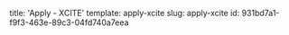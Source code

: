 title: 'Apply - XCITE'
template: apply-xcite
slug: apply-xcite
id: 931bd7a1-f9f3-463e-89c3-04fd740a7eea
